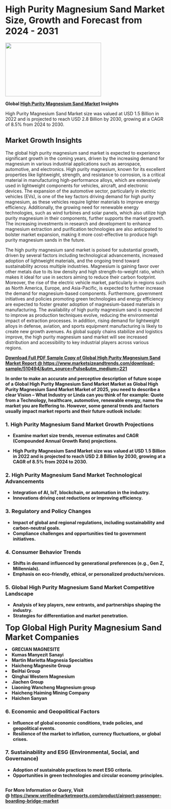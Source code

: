 <H1>High Purity Magnesium Sand Market Size, Growth and Forecast from 2024 - 2031</H1><img class="aligncenter size-medium wp-image-584254" src="https://thirdeyenews.in/wp-content/uploads/2024/09/Global-Market-Research-300x168.jpeg" alt="" width="300" height="168" /><p><strong>Global&nbsp;<a href="https://www.marketsizeandtrends.com/download-sample/510494/&amp;utm_source=Pulse&amp;utm_medium=221">High Purity Magnesium Sand Market</a> Insights</strong></p><p>High Purity Magnesium Sand Market size was valued at USD 1.5 Billion in 2022 and is projected to reach USD 2.8 Billion by 2030, growing at a CAGR of 8.5% from 2024 to 2030.</p><p><h2>Market Growth Insights</h2> <p>The global high purity magnesium sand market is expected to experience significant growth in the coming years, driven by the increasing demand for magnesium in various industrial applications such as aerospace, automotive, and electronics. High purity magnesium, known for its excellent properties like lightweight, strength, and resistance to corrosion, is a critical material in manufacturing high-performance alloys, which are extensively used in lightweight components for vehicles, aircraft, and electronic devices. The expansion of the automotive sector, particularly in electric vehicles (EVs), is one of the key factors driving demand for high purity magnesium, as these vehicles require lighter materials to improve energy efficiency. Additionally, the growing need for renewable energy technologies, such as wind turbines and solar panels, which also utilize high purity magnesium in their components, further supports the market growth. The increasing investments in research and development to enhance magnesium extraction and purification technologies are also anticipated to bolster market expansion, making it more cost-effective to produce high purity magnesium sands in the future.</p> <p><strong><a href="#"></a></strong></p> <p>The high purity magnesium sand market is poised for substantial growth, driven by several factors including technological advancements, increased adoption of lightweight materials, and the ongoing trend toward sustainability across multiple industries. Magnesium is gaining favor over other metals due to its low density and high strength-to-weight ratio, which makes it ideal for use in sectors aiming to reduce their carbon footprint. Moreover, the rise of the electric vehicle market, particularly in regions such as North America, Europe, and Asia-Pacific, is expected to further increase the demand for magnesium-based components. Furthermore, government initiatives and policies promoting green technologies and energy efficiency are expected to foster greater adoption of magnesium-based materials in manufacturing. The availability of high purity magnesium sand is expected to improve as production techniques evolve, reducing the environmental impact of extraction processes. In addition, rising demand for lightweight alloys in defense, aviation, and sports equipment manufacturing is likely to create new growth avenues. As global supply chains stabilize and logistics improve, the high purity magnesium sand market will see increased distribution and accessibility to key industrial players across various regions. <p><strong><a href="#"></p><p><span class=""><strong>Download Full PDF Sample Copy of Global High Purity Magnesium Sand Market Report</strong> @ <a href="https://www.marketsizeandtrends.com/download-sample/510494/&amp;utm_source=Pulse&amp;utm_medium=221" target="_blank">https://www.marketsizeandtrends.com/download-sample/510494/&amp;utm_source=Pulse&amp;utm_medium=221</a></span></p><p>In order to make an accurate and perceptive description of future scope of a Global&nbsp;High Purity Magnesium Sand Market Market as Global&nbsp;High Purity Magnesium Sand Market Market of 2025, you need to describe a clear Vision &ndash; What Industry or Linda can you think of for example: Quote from a Technology, healthcare, automotive, renewable energy, name the market you are Reffering to. However, some general trends and factors usually impact market reports and their future outlook include:</p><h3>1.&nbsp;<strong>High Purity Magnesium Sand Market Growth Projections</strong></h3><ul><li>Examine market size trends, revenue estimates and CAGR (Compounded Annual Growth Rate) projections.</li><li><p>High Purity Magnesium Sand Market size was valued at USD 1.5 Billion in 2022 and is projected to reach USD 2.8 Billion by 2030, growing at a CAGR of 8.5% from 2024 to 2030.</p></li></ul><h3>2.&nbsp;<strong>High Purity Magnesium Sand Market Technological Advancements</strong></h3><ul><li>Integration of AI, IoT, blockchain, or automation in the industry.</li><li>Innovations driving cost reductions or improving efficiency.</li></ul><h3>3.&nbsp;<strong>Regulatory and Policy Changes</strong></h3><ul><li>Impact of global and regional regulations, including sustainability and carbon-neutral goals.</li><li>Compliance challenges and opportunities tied to government initiatives.</li></ul><h3>4.&nbsp;<strong>Consumer Behavior Trends</strong></h3><ul><li>Shifts in demand influenced by generational preferences (e.g., Gen Z, Millennials).</li><li>Emphasis on eco-friendly, ethical, or personalized products/services.</li></ul><h3>5.&nbsp;<strong>Global High Purity Magnesium Sand Market Competitive Landscape</strong></h3><ul><li>Analysis of key players, new entrants, and partnerships shaping the industry.</li><li>Strategies for differentiation and market penetration.</li></ul><p data-pm-slice="1 1 []"><span style="color: inherit; font-family: inherit; font-size: 25px;">Top Global High Purity Magnesium Sand Market Companies</span></p><div class="" data-test-id=""><p><li>GRECIAN MAGNESITE</li><li> Kumas Manyezit Sanayi</li><li> Martin Marietta Magnesia Specialties</li><li> Haicheng Magnesite Group</li><li> BeiHai Group</li><li> Qinghai Western Magnesium</li><li> Jiachen Group</li><li> Liaoning Wancheng Magnesium group</li><li> Haicheng Haiming Mining Company</li><li> Haichen Sanyan</li></p></div><h3>6.&nbsp;<strong>Economic and Geopolitical Factors</strong></h3><ul><li>Influence of global economic conditions, trade policies, and geopolitical events.</li><li>Resilience of the market to inflation, currency fluctuations, or global crises.</li></ul><h3>7.&nbsp;<strong>Sustainability and ESG (Environmental, Social, and Governance)</strong></h3><ul><li>Adoption of sustainable practices to meet ESG criteria.</li><li>Opportunities in green technologies and circular economy principles.</li></ul><h2><strong style="font-size: 14px;">For More Information or Query, Visit @&nbsp;</strong><a style="background-color: #ffffff; font-size: 14px;" href="https://www.marketsizeandtrends.com/report/high-purity-magnesium-sand-market/" target="_blank">https://www.verifiedmarketreports.com/product/airport-passenger-boarding-bridge-market</a></h2>
